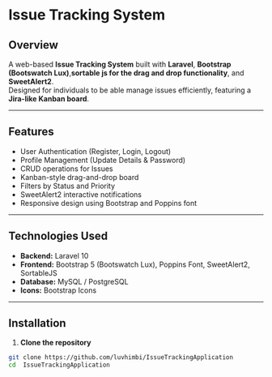 # Issue Tracking System

## Overview
A web-based **Issue Tracking System** built with **Laravel**, **Bootstrap (Bootswatch Lux)**,**sortable js for the drag and drop functionality**, and **SweetAlert2**.  
Designed for individuals to be able manage  issues efficiently, featuring a **Jira-like Kanban board**.

---

## Features

- User Authentication (Register, Login, Logout)
- Profile Management (Update Details & Password)
- CRUD operations for Issues
- Kanban-style drag-and-drop board
- Filters by Status and Priority
- SweetAlert2 interactive notifications
- Responsive design using Bootstrap and Poppins font

---

## Technologies Used

- **Backend:** Laravel 10  
- **Frontend:** Bootstrap 5 (Bootswatch Lux), Poppins Font, SweetAlert2, SortableJS  
- **Database:** MySQL / PostgreSQL  
- **Icons:** Bootstrap Icons  

---

## Installation

1. **Clone the repository**
```bash
git clone https://github.com/luvhimbi/IssueTrackingApplication
cd  IssueTrackingApplication

